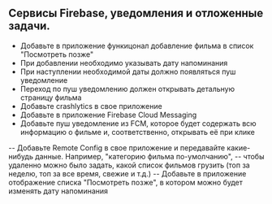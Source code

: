 ## Сервисы Firebase, уведомления и отложенные задачи.

+ Добавьте в приложение функицонал добавление фильма в список "Посмотреть позже"
+ При добавлении необходимо указывать дату напоминания
+ При наступлении необходимой даты должно появляться пуш уведомление
+ Переход по пуш уведомлению должен открывать детальную страницу фильма
+ Добавьте crashlytics в свое приложение
+ Добавьте в приложение Firebase Cloud Messaging
+ Добавьте пуш уведомление из FCM, которое будет содержать всю информацию о фильме и, соответственно, открывать её при клике


--  Добавьте Remote Config в свое приложение и передавайте какие-нибудь данные. Например, "категорию фильма по-умолчанию", 
-- чтобы удаленно можно было задать, какой список фильмов грузить (топ за неделю, топ за все время, свежие и т.д.)
-- Добавьте в приложение отображение списка "Посмотреть позже", в котором можно будет изменять дату напоминания